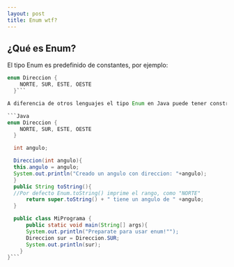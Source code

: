 ```yaml
---
layout: post
title: Enum wtf?
---
```


## ¿Qué es Enum?

  El tipo Enum es predefinido de constantes, por ejemplo:

  ```Java
  enum Direccion {
      NORTE, SUR, ESTE, OESTE
    }```

  A diferencia de otros lenguajes el tipo Enum en Java puede tener constructores y metodos.

  ```Java
  enum Direccion {
      NORTE, SUR, ESTE, OESTE
    }

    int angulo;

    Direccion(int angulo){
    this.angulo = angulo;
    System.out.println("Creado un angulo con direccion: "+angulo);
    }
    public String toString(){
    //Por defecto Enum.toString() imprime el rango, como "NORTE"
        return super.toString() + " tiene un angulo de " +angulo;
    }

    public class MiPrograma {
        public static void main(String[] args){
        System.out.println("Preparate para usar enum!"");
        Direccion sur = Direccion.SUR;
        System.out.println(sur);
      }
  }```
